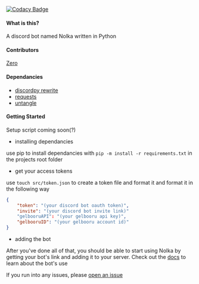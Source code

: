 [![Codacy Badge](https://api.codacy.com/project/badge/Grade/8ae88459351e4f31ada0174126a72b48)](https://www.codacy.com/app/basswaver/Nolka?utm_source=github.com&amp;utm_medium=referral&amp;utm_content=basswaver/Nolka&amp;utm_campaign=Badge_Grade)

#### What is this?

A discord bot named Nolka written in Python

#### Contributors
[Zero](github.com/basswaver)

#### Dependancies

-   [discordpy rewrite](https://github.com/Rapptz/discord.py/tree/rewrite)
-   [requests](https://pypi.org/project/requests2/)
-   [untangle](https://pypi.org/project/untangle/)

#### Getting Started

Setup script coming soon(?)

-   installing dependancies

use pip to install dependancies with `pip -m install -r requirements.txt` in the projects root folder

-   get your access tokens

use `touch src/token.json` to create a token file and format it and format it in the following way
```json
{
    "token": "(your discord bot oauth token)",
    "invite": "(your discord bot invite link)"
    "gelbooruAPI": "(your gelbooru api key)",
    "gelbooruID": "(your gelbooru account id)"
}
```

-   adding the bot

After you've done all of that, you should be able to start using Nolka by getting your bot's link and adding it to your server. Check out the [docs](DOCS.md) to learn about the bot's use

If you run into any issues, please [open an issue](https://github.com/basswaver/Nolka/issues/new)
